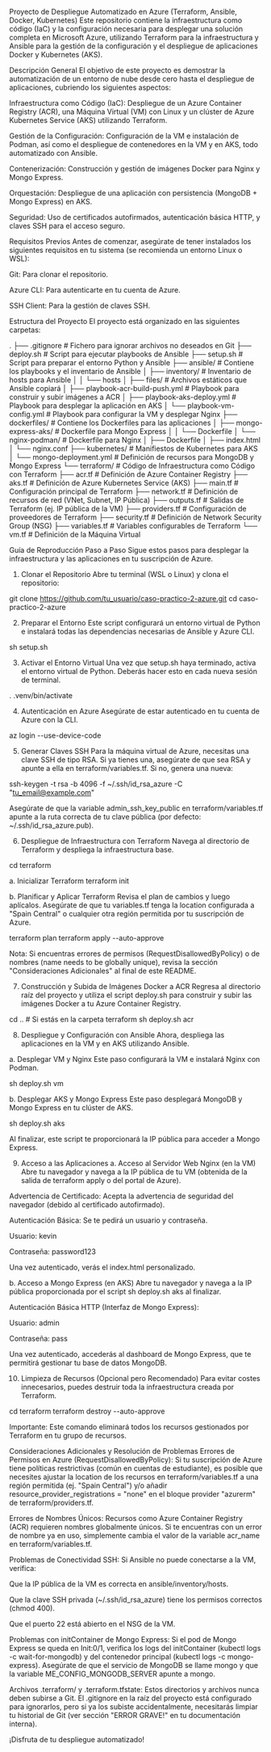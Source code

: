 Proyecto de Despliegue Automatizado en Azure (Terraform, Ansible, Docker, Kubernetes)
Este repositorio contiene la infraestructura como código (IaC) y la configuración necesaria para desplegar una solución completa en Microsoft Azure, utilizando Terraform para la infraestructura y Ansible para la gestión de la configuración y el despliegue de aplicaciones Docker y Kubernetes (AKS).

Descripción General
El objetivo de este proyecto es demostrar la automatización de un entorno de nube desde cero hasta el despliegue de aplicaciones, cubriendo los siguientes aspectos:

Infraestructura como Código (IaC): Despliegue de un Azure Container Registry (ACR), una Máquina Virtual (VM) con Linux y un clúster de Azure Kubernetes Service (AKS) utilizando Terraform.

Gestión de la Configuración: Configuración de la VM e instalación de Podman, así como el despliegue de contenedores en la VM y en AKS, todo automatizado con Ansible.

Contenerización: Construcción y gestión de imágenes Docker para Nginx y Mongo Express.

Orquestación: Despliegue de una aplicación con persistencia (MongoDB + Mongo Express) en AKS.

Seguridad: Uso de certificados autofirmados, autenticación básica HTTP, y claves SSH para el acceso seguro.

Requisitos Previos
Antes de comenzar, asegúrate de tener instalados los siguientes requisitos en tu sistema (se recomienda un entorno Linux o WSL):

Git: Para clonar el repositorio.

Azure CLI: Para autenticarte en tu cuenta de Azure.

SSH Client: Para la gestión de claves SSH.

Estructura del Proyecto
El proyecto está organizado en las siguientes carpetas:

.
├── .gitignore                      # Fichero para ignorar archivos no deseados en Git
├── deploy.sh                       # Script para ejecutar playbooks de Ansible
├── setup.sh                        # Script para preparar el entorno Python y Ansible
├── ansible/                        # Contiene los playbooks y el inventario de Ansible
│   ├── inventory/                  # Inventario de hosts para Ansible
│   │   └── hosts
│   ├── files/                      # Archivos estáticos que Ansible copiará
│   ├── playbook-acr-build-push.yml # Playbook para construir y subir imágenes a ACR
│   ├── playbook-aks-deploy.yml     # Playbook para desplegar la aplicación en AKS
│   └── playbook-vm-config.yml      # Playbook para configurar la VM y desplegar Nginx
├── dockerfiles/                    # Contiene los Dockerfiles para las aplicaciones
│   ├── mongo-express-aks/          # Dockerfile para Mongo Express
│   │   └── Dockerfile
│   └── nginx-podman/               # Dockerfile para Nginx
│       ├── Dockerfile
│       ├── index.html
│       └── nginx.conf
├── kubernetes/                     # Manifiestos de Kubernetes para AKS
│   └── mongo-deployment.yml        # Definición de recursos para MongoDB y Mongo Express
└── terraform/                      # Código de Infraestructura como Código con Terraform
    ├── acr.tf                      # Definición de Azure Container Registry
    ├── aks.tf                      # Definición de Azure Kubernetes Service (AKS)
    ├── main.tf                     # Configuración principal de Terraform
    ├── network.tf                  # Definición de recursos de red (VNet, Subnet, IP Pública)
    ├── outputs.tf                  # Salidas de Terraform (ej. IP pública de la VM)
    ├── providers.tf                # Configuración de proveedores de Terraform
    ├── security.tf                 # Definición de Network Security Group (NSG)
    ├── variables.tf                # Variables configurables de Terraform
    └── vm.tf                       # Definición de la Máquina Virtual

Guía de Reproducción Paso a Paso
Sigue estos pasos para desplegar la infraestructura y las aplicaciones en tu suscripción de Azure.

1. Clonar el Repositorio
Abre tu terminal (WSL o Linux) y clona el repositorio:

git clone https://github.com/tu_usuario/caso-practico-2-azure.git
cd caso-practico-2-azure

2. Preparar el Entorno
Este script configurará un entorno virtual de Python e instalará todas las dependencias necesarias de Ansible y Azure CLI.

sh setup.sh

3. Activar el Entorno Virtual
Una vez que setup.sh haya terminado, activa el entorno virtual de Python. Deberás hacer esto en cada nueva sesión de terminal.

. .venv/bin/activate

4. Autenticación en Azure
Asegúrate de estar autenticado en tu cuenta de Azure con la CLI.

az login --use-device-code

5. Generar Claves SSH
Para la máquina virtual de Azure, necesitas una clave SSH de tipo RSA. Si ya tienes una, asegúrate de que sea RSA y apunte a ella en terraform/variables.tf. Si no, genera una nueva:

ssh-keygen -t rsa -b 4096 -f ~/.ssh/id_rsa_azure -C "tu_email@example.com"

Asegúrate de que la variable admin_ssh_key_public en terraform/variables.tf apunte a la ruta correcta de tu clave pública (por defecto: ~/.ssh/id_rsa_azure.pub).

6. Despliegue de Infraestructura con Terraform
Navega al directorio de Terraform y despliega la infraestructura base.

cd terraform

a. Inicializar Terraform
terraform init

b. Planificar y Aplicar Terraform
Revisa el plan de cambios y luego aplícalos. Asegúrate de que tu variables.tf tenga la location configurada a "Spain Central" o cualquier otra región permitida por tu suscripción de Azure.

terraform plan
terraform apply --auto-approve

Nota: Si encuentras errores de permisos (RequestDisallowedByPolicy) o de nombres (name needs to be globally unique), revisa la sección "Consideraciones Adicionales" al final de este README.

7. Construcción y Subida de Imágenes Docker a ACR
Regresa al directorio raíz del proyecto y utiliza el script deploy.sh para construir y subir las imágenes Docker a tu Azure Container Registry.

cd .. # Si estás en la carpeta terraform
sh deploy.sh acr

8. Despliegue y Configuración con Ansible
Ahora, despliega las aplicaciones en la VM y en AKS utilizando Ansible.

a. Desplegar VM y Nginx
Este paso configurará la VM e instalará Nginx con Podman.

sh deploy.sh vm

b. Desplegar AKS y Mongo Express
Este paso desplegará MongoDB y Mongo Express en tu clúster de AKS.

sh deploy.sh aks

Al finalizar, este script te proporcionará la IP pública para acceder a Mongo Express.

9. Acceso a las Aplicaciones
a. Acceso al Servidor Web Nginx (en la VM)
Abre tu navegador y navega a la IP pública de tu VM (obtenida de la salida de terraform apply o del portal de Azure).

Advertencia de Certificado: Acepta la advertencia de seguridad del navegador (debido al certificado autofirmado).

Autenticación Básica: Se te pedirá un usuario y contraseña.

Usuario: kevin

Contraseña: password123

Una vez autenticado, verás el index.html personalizado.

b. Acceso a Mongo Express (en AKS)
Abre tu navegador y navega a la IP pública proporcionada por el script sh deploy.sh aks al finalizar.

Autenticación Básica HTTP (Interfaz de Mongo Express):

Usuario: admin

Contraseña: pass

Una vez autenticado, accederás al dashboard de Mongo Express, que te permitirá gestionar tu base de datos MongoDB.

10. Limpieza de Recursos (Opcional pero Recomendado)
Para evitar costes innecesarios, puedes destruir toda la infraestructura creada por Terraform.

cd terraform
terraform destroy --auto-approve

Importante: Este comando eliminará todos los recursos gestionados por Terraform en tu grupo de recursos.

Consideraciones Adicionales y Resolución de Problemas
Errores de Permisos en Azure (RequestDisallowedByPolicy): Si tu suscripción de Azure tiene políticas restrictivas (común en cuentas de estudiante), es posible que necesites ajustar la location de los recursos en terraform/variables.tf a una región permitida (ej. "Spain Central") y/o añadir resource_provider_registrations = "none" en el bloque provider "azurerm" de terraform/providers.tf.

Errores de Nombres Únicos: Recursos como Azure Container Registry (ACR) requieren nombres globalmente únicos. Si te encuentras con un error de nombre ya en uso, simplemente cambia el valor de la variable acr_name en terraform/variables.tf.

Problemas de Conectividad SSH: Si Ansible no puede conectarse a la VM, verifica:

Que la IP pública de la VM es correcta en ansible/inventory/hosts.

Que la clave SSH privada (~/.ssh/id_rsa_azure) tiene los permisos correctos (chmod 400).

Que el puerto 22 está abierto en el NSG de la VM.

Problemas con initContainer de Mongo Express: Si el pod de Mongo Express se queda en Init:0/1, verifica los logs del initContainer (kubectl logs <pod-name> -c wait-for-mongodb) y del contenedor principal (kubectl logs <pod-name> -c mongo-express). Asegúrate de que el servicio de MongoDB se llame mongo y que la variable ME_CONFIG_MONGODB_SERVER apunte a mongo.

Archivos .terraform/ y .terraform.tfstate: Estos directorios y archivos nunca deben subirse a Git. El .gitignore en la raíz del proyecto está configurado para ignorarlos, pero si ya los subiste accidentalmente, necesitarás limpiar tu historial de Git (ver sección "ERROR GRAVE!" en tu documentación interna).

¡Disfruta de tu despliegue automatizado!
